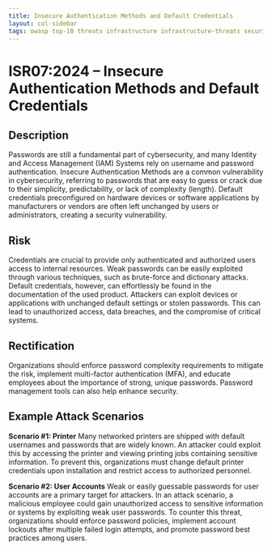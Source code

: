 ```yaml
---
title: Insecure Authentication Methods and Default Credentials
layout: col-sidebar
tags: owasp top-10 threats infrastructure infrastructure-threats security risks infrastructure-security-risks insecure authentication methods and default credentials isr07
---
```


# ISR07:2024 – Insecure Authentication Methods and Default Credentials

## Description

Passwords are still a fundamental part of cybersecurity, and many Identity and Access Management (IAM) Systems rely on username and password authentication. Insecure Authentication Methods are a common vulnerability in cybersecurity, referring to passwords that are easy to guess or crack due to their simplicity, predictability, or lack of complexity (length). Default credentials preconfigured on hardware devices or software applications by manufacturers or vendors are often left unchanged by users or administrators, creating a security vulnerability.

## Risk

Credentials are crucial to provide only authenticated and authorized users access to internal resources. Weak passwords can be easily exploited through various techniques, such as brute-force and dictionary attacks. Default credentials, however, can effortlessly be found in the documentation of the used product. Attackers can exploit devices or applications with unchanged default settings or stolen passwords. This can lead to unauthorized access, data breaches, and the compromise of critical systems.

## Rectification

Organizations should enforce password complexity requirements to mitigate the risk, implement multi-factor authentication (MFA), and educate employees about the importance of strong, unique passwords. Password management tools can also help enhance security.

## Example Attack Scenarios

**Scenario #1: Printer**
Many networked printers are shipped with default usernames and passwords that are widely known. An attacker could exploit this by accessing the printer and viewing printing jobs containing sensitive information. To prevent this, organizations must change default printer credentials upon installation and restrict access to authorized personnel.

**Scenario #2: User Accounts**
Weak or easily guessable passwords for user accounts are a primary target for attackers. In an attack scenario, a malicious employee could gain unauthorized access to sensitive information or systems by exploiting weak user passwords. To counter this threat, organizations should enforce password policies, implement account lockouts after multiple failed login attempts, and promote password best practices among users.
